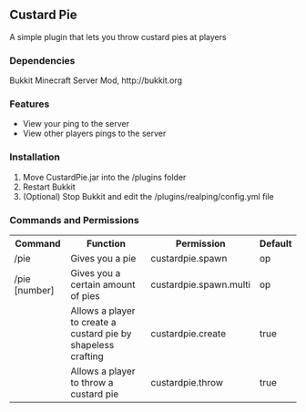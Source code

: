 <h2>Custard Pie</h2>

A simple plugin that lets you throw custard pies at players

<h3>Dependencies</h3>
Bukkit Minecraft Server Mod, http://bukkit.org

<h3>Features</h3>
<ul>
  <li>View your ping to the server</li>
  <li>View other players pings to the server</li>
</ul>
<h3>Installation</h3>
<ol>
  <li>Move CustardPie.jar into the /plugins folder</li>
  <li>Restart Bukkit</li>
  <li>(Optional) Stop Bukkit and edit the /plugins/realping/config.yml file</li>
</ol>
<h3>Commands and Permissions</h3>
<table>
  <tbody>
    <tr>
      <th>Command</th>
      <th>Function</th>
      <th>Permission</th>
      <th>Default</th>
    </tr>
    <tr>
      <td>/pie</td>
      <td>Gives you a pie</td>
      <td>custardpie.spawn</td>
      <td>op</td>
    </tr>
    <tr>
      <td>/pie [number]</td>
      <td>Gives you a certain amount of pies</td>
      <td>custardpie.spawn.multi</td>
      <td>op</td>
    </tr>
    <tr>
      <td></td>
      <td>Allows a player to create a custard pie by shapeless crafting</td>
      <td>custardpie.create</td>
      <td>true</td>
    </tr>
    <tr>
      <td></td>
      <td>Allows a player to throw a custard pie</td>
      <td>custardpie.throw</td>
      <td>true</td>
    </tr>
  </tbody>
</table>
